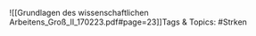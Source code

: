 
![[Grundlagen des wissenschaftlichen Arbeitens_Groß_II_170223.pdf#page=23]]Tags & Topics:
   #Strken